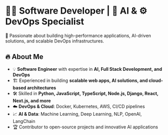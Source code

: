 <h1>👨‍💻 Software Developer | 🤖 AI & ⚙️ DevOps Specialist</h1>
🚀 Passionate about building high-performance applications, AI-driven solutions, and scalable DevOps infrastructures.

## 🔥 **About Me**  
- 💡 **Software Engineer** with expertise in **AI, Full Stack Development, and DevOps**  
- 🏗️ Experienced in building **scalable web apps, AI solutions, and cloud-based architectures**  
- 🛠️ Skilled in **Python, JavaScript, TypeScript, Node.js, Django, React, Next.js, and more**  
- ☁️ **DevOps & Cloud**: Docker, Kubernetes, AWS, CI/CD pipelines  
- 📈 **AI & Data**: Machine Learning, Deep Learning, NLP, OpenAI, LangChain  
- 🏆 Contributor to open-source projects and innovative AI applications 
